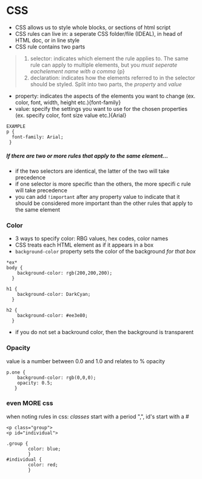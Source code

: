 # CSS
- CSS allows us to style whole blocks, or sections of html script
- CSS rules can live in: a seperate CSS folder/file (IDEAL), in head of HTML doc, or in line style
- CSS rule contains two parts
> 1. selector: indicates which element the rule applies to. The same rule can apply to multiple elements, but you *must seperate eachelement name with a comma* {p}
> 2. declaration: indicates how the elements referred to in the selector should be styled.  Split into two parts, the *property* and *value*
- property: indicates the aspects of the elements you want to change (ex. color, font, width, height etc.){font-family}
- value: specify the settings you want to use for the chosen properties (ex. specify color, font size value etc.){Arial}
```
EXAMPLE
p {
  font-family: Arial;
 }
```
##### If there are two or more rules that apply to the same element...
- if the two selectors are identical, the latter of the two will take precedence
- if one selector is more specific than the others, the more specifi c rule will take precedence
- you can add `!important` after any property value to indicate that it should be considered more important than the other rules that apply to the same element

### Color
- 3 ways to specify color: RBG values, hex codes, color names
- CSS treats each HTML element as if it appears in a box
- `background-color` property sets the color of the background *for that box*
```
*ex*
body {
    background-color: rgb(200,200,200);
  } 

h1 {
    background-color: DarkCyan;
  }

h2 {
    background-color: #ee3e80;
  }

```
- if you do not set a backround color, then the background is transparent

### Opacity
value is a number between 0.0 and 1.0 and relates to % opacity
```
p.one {
    background-color: rgb(0,0,0);
    opacity: 0.5;
   }
```

### even MORE css
when noting rules in css: *classes* start with a period ",", id's start with a #
```
<p class="group">
<p id="individual">

.group {
        color: blue;
        }
#individual {
        color: red;
        }
```
